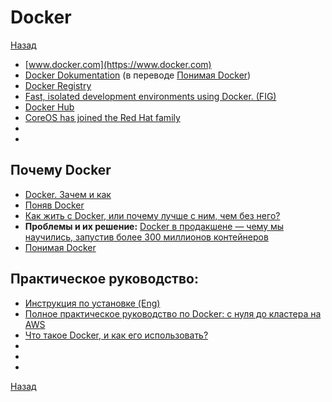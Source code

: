 # Docker

[Назад](../../README.md)

- [www.docker.com](https://www.docker.com)
- [Docker Dokumentation](https://docs.docker.com/engine/docker-overview/) (в переводе [Понимая Docker](https://habr.com/post/253877/))
- [Docker Registry](https://github.com/docker/docker-registry)
- [Fast, isolated development environments using Docker. (FIG)](http://www.fig.sh)
- [Docker Hub](https://hub.docker.com)
- [CoreOS has joined the Red Hat family](https://coreos.com)
- []()
- []()

## Почему Docker
- [Docker. Зачем и как](https://habr.com/post/309556/) 
- [Поняв Docker](https://habr.com/post/277699/)
- [Как жить с Docker, или почему лучше с ним, чем без него?](https://habr.com/post/250469/) 
- **Проблемы и их решение:** [Docker в продакшене — чему мы научились, запустив более 300 миллионов контейнеров](https://habr.com/post/247969/) 
- [Понимая Docker](https://habr.com/post/253877/)

## Практическое руководство:
- [Инструкция по установке (Eng)](https://docs.docker.com/get-started/)
- [Полное практическое руководство по Docker: с нуля до кластера на AWS](https://habr.com/post/310460/)
- [Что такое Docker, и как его использовать?](https://proglib.io/p/docker/)
- []()
- []()
- []()

[Назад](../../README.md)